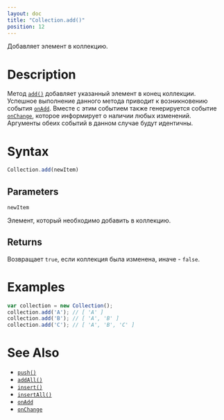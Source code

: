 ```yaml
---
layout: doc
title: "Collection.add()"
position: 12
---
```


Добавляет элемент в коллекцию.

# Description

Метод [`add()`](../Collection.add/) добавляет указанный элемент в конец коллекции. Успешное
выполнение данного метода приводит к возникновению события [`onAdd`](../Collection.onAdd/).
Вместе с этим событием также генерируется событие [`onChange`](../Collection.onChange/),
которое информирует о наличии любых изменений. Аргументы обеих событий в данном случае
будут идентичны.

# Syntax

```js
Collection.add(newItem)
```

## Parameters

`newItem`

Элемент, который необходимо добавить в коллекцию.

## Returns

Возвращает `true`, если коллекция была изменена, иначе - `false`.

# Examples

```js
var collection = new Collection();
collection.add('A'); // [ 'A' ]
collection.add('B'); // [ 'A', 'B' ]
collection.add('C'); // [ 'A', 'B', 'C' ]
```

# See Also

* [`push()`](../Collection.push/)
* [`addAll()`](../Collection.addAll/)
* [`insert()`](../Collection.insert/)
* [`insertAll()`](../Collection.insertAll/)
* [`onAdd`](../Collection.onAdd/)
* [`onChange`](../Collection.onChange/)

